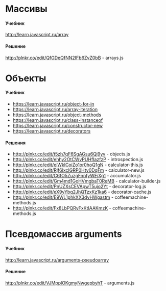 # Массивы
#### Учебник
http://learn.javascript.ru/array

#### Решение
http://plnkr.co/edit/QfGDeQfNN2IFb6ZvZ0bB - arrays.js

# Объекты
#### Учебник
* https://learn.javascript.ru/object-for-in
* https://learn.javascript.ru/array-iteration
* https://learn.javascript.ru/object-methods
* https://learn.javascript.ru/class-instanceof
* https://learn.javascript.ru/constructor-new
* https://learn.javascript.ru/decorators

#### Решения
* http://plnkr.co/edit/t5zh7qF6SgAGsu6Qj9yv - objects.js
* http://plnkr.co/edit/ehhy2OtCWvPUHfIazfzP - introspection.js
* http://plnkr.co/edit/eiWklCoiZo1or0hoQ1gN - calculator-this.js
* http://plnkr.co/edit/Rjf6IxcIGRP0Htv0DqFm - calculator-new.js
* http://plnkr.co/edit/C6fO5ZuzgFnnfyWEjXg1 - accumulator.js
* http://plnkr.co/edit/Gm4md1GoHVmgbaT0ReMB - calculator-builder.js
* http://plnkr.co/edit/PnUZXsCEVApwT5ujo2Yt - decorator-log.js
* http://plnkr.co/edit/eX9yYbq2JhQTzxKz1ka6 - decorator-cache.js
* http://plnkr.co/edit/E9WL1phkXX3dvHWgastm - coffeemachine-methods.js
* http://plnkr.co/edit/Fx8LbPQRyFxKtIAAKmzK - coffeemachine-methods.js


# Псевдомассив arguments
#### Учебник
http://learn.javascript.ru/arguments-pseudoarray

#### Решение
http://plnkr.co/edit/VJMpplOKgmyNwgepbyhT - arguments.js
